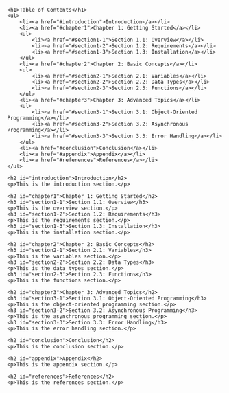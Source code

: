     <h1>Table of Contents</h1>
    <ul>
        <li><a href="#introduction">Introduction</a></li>
        <li><a href="#chapter1">Chapter 1: Getting Started</a></li>
        <ul>
            <li><a href="#section1-1">Section 1.1: Overview</a></li>
            <li><a href="#section1-2">Section 1.2: Requirements</a></li>
            <li><a href="#section1-3">Section 1.3: Installation</a></li>
        </ul>
        <li><a href="#chapter2">Chapter 2: Basic Concepts</a></li>
        <ul>
            <li><a href="#section2-1">Section 2.1: Variables</a></li>
            <li><a href="#section2-2">Section 2.2: Data Types</a></li>
            <li><a href="#section2-3">Section 2.3: Functions</a></li>
        </ul>
        <li><a href="#chapter3">Chapter 3: Advanced Topics</a></li>
        <ul>
            <li><a href="#section3-1">Section 3.1: Object-Oriented Programming</a></li>
            <li><a href="#section3-2">Section 3.2: Asynchronous Programming</a></li>
            <li><a href="#section3-3">Section 3.3: Error Handling</a></li>
        </ul>
        <li><a href="#conclusion">Conclusion</a></li>
        <li><a href="#appendix">Appendix</a></li>
        <li><a href="#references">References</a></li>
    </ul>

    <h2 id="introduction">Introduction</h2>
    <p>This is the introduction section.</p>

    <h2 id="chapter1">Chapter 1: Getting Started</h2>
    <h3 id="section1-1">Section 1.1: Overview</h3>
    <p>This is the overview section.</p>
    <h3 id="section1-2">Section 1.2: Requirements</h3>
    <p>This is the requirements section.</p>
    <h3 id="section1-3">Section 1.3: Installation</h3>
    <p>This is the installation section.</p>

    <h2 id="chapter2">Chapter 2: Basic Concepts</h2>
    <h3 id="section2-1">Section 2.1: Variables</h3>
    <p>This is the variables section.</p>
    <h3 id="section2-2">Section 2.2: Data Types</h3>
    <p>This is the data types section.</p>
    <h3 id="section2-3">Section 2.3: Functions</h3>
    <p>This is the functions section.</p>

    <h2 id="chapter3">Chapter 3: Advanced Topics</h2>
    <h3 id="section3-1">Section 3.1: Object-Oriented Programming</h3>
    <p>This is the object-oriented programming section.</p>
    <h3 id="section3-2">Section 3.2: Asynchronous Programming</h3>
    <p>This is the asynchronous programming section.</p>
    <h3 id="section3-3">Section 3.3: Error Handling</h3>
    <p>This is the error handling section.</p>

    <h2 id="conclusion">Conclusion</h2>
    <p>This is the conclusion section.</p>

    <h2 id="appendix">Appendix</h2>
    <p>This is the appendix section.</p>

    <h2 id="references">References</h2>
    <p>This is the references section.</p>
